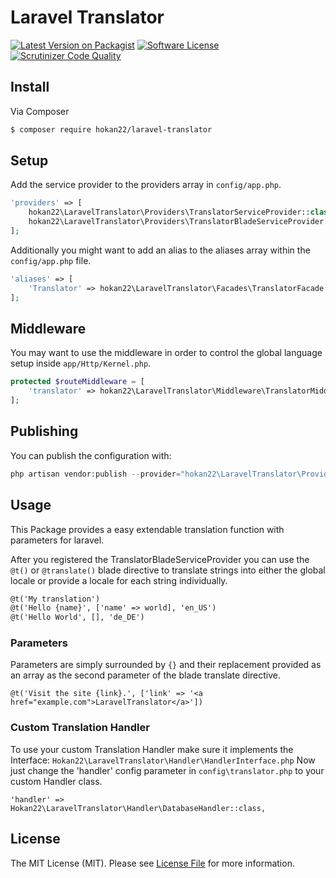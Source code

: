 # Laravel Translator 

[![Latest Version on Packagist][ico-version]][link-packagist]
[![Software License][ico-license]](LICENSE.md)
[![Scrutinizer Code Quality][ico-code-quality]][link-code-quality]

## Install

Via Composer

``` bash
$ composer require hokan22/laravel-translator
```

## Setup

Add the service provider to the providers array in `config/app.php`.

``` php
'providers' => [
    hokan22\LaravelTranslator\Providers\TranslatorServiceProvider::class,
    hokan22\LaravelTranslator\Providers\TranslatorBladeServiceProvider::class,
];
```

Additionally you might want to add an alias to the aliases array within the `config/app.php` file.

``` php
'aliases' => [
    'Translator' => hokan22\LaravelTranslator\Facades\TranslatorFacade::class
];
```

## Middleware

You may want to use the middleware in order to control the global language setup inside `app/Http/Kernel.php`.

``` php
protected $routeMiddleware = [
    'translator' => hokan22\LaravelTranslator\Middleware\TranslatorMiddleware::class,
];
```

## Publishing

You can publish the configuration with:

``` php
php artisan vendor:publish --provider="hokan22\LaravelTranslator\Providers\TranslatorServiceProvider"
```

## Usage

This Package provides a easy extendable translation function with parameters for laravel.

After you registered the TranslatorBladeServiceProvider you can use the ```@t()``` or ```@translate()``` blade directive to translate strings into either the global locale or provide a locale for each string individually. 

``` html
@t('My translation')
@t('Hello {name}', ['name' => world], 'en_US')
@t('Hello World', [], 'de_DE')
```

### Parameters

Parameters are simply surrounded by `{}` and their replacement provided as an array as the second parameter of the blade translate directive.

```
@t('Visit the site {link}.', ['link' => '<a href="example.com">LaravelTranslator</a>'])
```

### Custom Translation Handler

To use your custom Translation Handler make sure it implements the Interface: ``` Hokan22\LaravelTranslator\Handler\HandlerInterface.php ```
Now just change the 'handler' config parameter in ``` config\translator.php ``` to your custom Handler class.
```
'handler' =>  Hokan22\LaravelTranslator\Handler\DatabaseHandler::class,
```

## License

The MIT License (MIT). Please see [License File](LICENSE.md) for more information.

[ico-version]: https://img.shields.io/packagist/v/hokan22/laravel-translator.svg?style=flat-square
[ico-license]: https://img.shields.io/badge/license-MIT-brightgreen.svg?style=flat-square
[ico-travis]: https://img.shields.io/travis/hokan22/laravel-translator/master.svg?style=flat-square
[ico-scrutinizer]: https://img.shields.io/scrutinizer/coverage/g/hokan22/laravel-translator.svg?style=flat-square
[ico-code-quality]: https://img.shields.io/scrutinizer/g/hokan22/laravel-translator.svg?style=flat-square
[ico-downloads]: https://img.shields.io/packagist/dt/hokan22/laravel-translator.svg?style=flat-square

[link-packagist]: https://packagist.org/packages/hokan22/laravel-translator
[link-travis]: https://travis-ci.org/hokan22/Translator
[link-scrutinizer]: https://scrutinizer-ci.com/g/hokan22/laravel-translator/code-structure
[link-code-quality]: https://scrutinizer-ci.com/g/hokan22/laravel-translator
[link-downloads]: https://packagist.org/packages/hokan22/laravel-translator
[link-author]: https://bitbucket.org/hokan22
